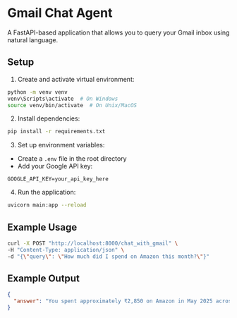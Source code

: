 # Gmail Chat Agent

A FastAPI-based application that allows you to query your Gmail inbox using natural language.

## Setup

1. Create and activate virtual environment:
```bash
python -m venv venv
venv\Scripts\activate  # On Windows
source venv/bin/activate  # On Unix/MacOS
```

2. Install dependencies:
```bash
pip install -r requirements.txt
```

3. Set up environment variables:
- Create a `.env` file in the root directory
- Add your Google API key:
```
GOOGLE_API_KEY=your_api_key_here
```

4. Run the application:
```bash
uvicorn main:app --reload
```

## Example Usage

```bash
curl -X POST "http://localhost:8000/chat_with_gmail" \
-H "Content-Type: application/json" \
-d "{\"query\": \"How much did I spend on Amazon this month?\"}"
```

## Example Output
```json
{
  "answer": "You spent approximately ₹2,850 on Amazon in May 2025 across 3 orders."
}
```

